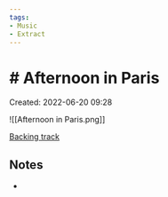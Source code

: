```yaml
---
tags:
- Music
- Extract
---
```

# # Afternoon in Paris 
Created: 2022-06-20 09:28  

![[Afternoon in Paris.png]]

[Backing track](https://www.youtube.com/watch?v=5MsgmIB2-Sk)

## Notes 
- 